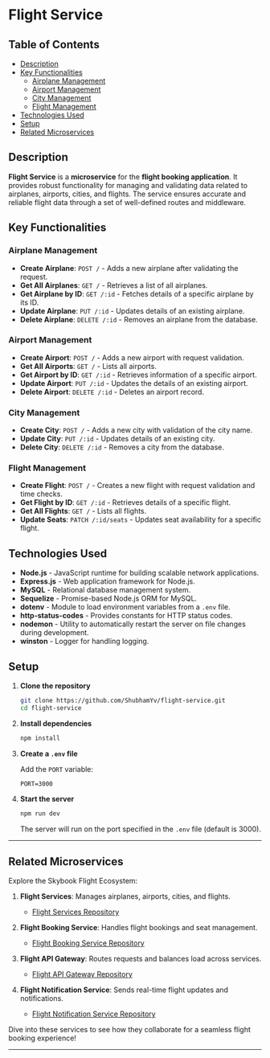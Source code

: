 # Flight Service

## Table of Contents

- [Description](#description)
- [Key Functionalities](#key-functionalities)
  - [Airplane Management](#airplane-management)
  - [Airport Management](#airport-management)
  - [City Management](#city-management)
  - [Flight Management](#flight-management)
- [Technologies Used](#technologies-used)
- [Setup](#setup)
- [Related Microservices](#related-microservices)

## Description

**Flight Service** is a **microservice** for the **flight booking application**. It provides robust functionality for managing and validating data related to airplanes, airports, cities, and flights. The service ensures accurate and reliable flight data through a set of well-defined routes and middleware.

## Key Functionalities

### Airplane Management
- **Create Airplane**: `POST /` - Adds a new airplane after validating the request.
- **Get All Airplanes**: `GET /` - Retrieves a list of all airplanes.
- **Get Airplane by ID**: `GET /:id` - Fetches details of a specific airplane by its ID.
- **Update Airplane**: `PUT /:id` - Updates details of an existing airplane.
- **Delete Airplane**: `DELETE /:id` - Removes an airplane from the database.

### Airport Management
- **Create Airport**: `POST /` - Adds a new airport with request validation.
- **Get All Airports**: `GET /` - Lists all airports.
- **Get Airport by ID**: `GET /:id` - Retrieves information of a specific airport.
- **Update Airport**: `PUT /:id` - Updates the details of an existing airport.
- **Delete Airport**: `DELETE /:id` - Deletes an airport record.

### City Management
- **Create City**: `POST /` - Adds a new city with validation of the city name.
- **Update City**: `PUT /:id` - Updates details of an existing city.
- **Delete City**: `DELETE /:id` - Removes a city from the database.

### Flight Management
- **Create Flight**: `POST /` - Creates a new flight with request validation and time checks.
- **Get Flight by ID**: `GET /:id` - Retrieves details of a specific flight.
- **Get All Flights**: `GET /` - Lists all flights.
- **Update Seats**: `PATCH /:id/seats` - Updates seat availability for a specific flight.

## Technologies Used

- **Node.js** - JavaScript runtime for building scalable network applications.
- **Express.js** - Web application framework for Node.js.
- **MySQL** - Relational database management system.
- **Sequelize** - Promise-based Node.js ORM for MySQL.
- **dotenv** - Module to load environment variables from a `.env` file.
- **http-status-codes** - Provides constants for HTTP status codes.
- **nodemon** - Utility to automatically restart the server on file changes during development.
- **winston** - Logger for handling logging.

## Setup

1. **Clone the repository**

   ```bash
   git clone https://github.com/ShubhamYv/flight-service.git
   cd flight-service
   ```

2. **Install dependencies**

   ```bash
   npm install
   ```

3. **Create a `.env` file**

   Add the `PORT` variable:

   ```env
   PORT=3000
   ```

4. **Start the server**

   ```bash
   npm run dev
   ```

   The server will run on the port specified in the `.env` file (default is 3000).

---

## Related Microservices

Explore the Skybook Flight Ecosystem:

1. **Flight Services**: Manages airplanes, airports, cities, and flights.
   - [Flight Services Repository](https://github.com/ShubhamYv/flight-service)

2. **Flight Booking Service**: Handles flight bookings and seat management.
   - [Flight Booking Service Repository](https://github.com/ShubhamYv/flight-booking-service)

3. **Flight API Gateway**: Routes requests and balances load across services.
   - [Flight API Gateway Repository](https://github.com/ShubhamYv/flight-api-gateway)

4. **Flight Notification Service**: Sends real-time flight updates and notifications.
   - [Flight Notification Service Repository](https://github.com/ShubhamYv/flight-notification-service)

Dive into these services to see how they collaborate for a seamless flight booking experience!

---

